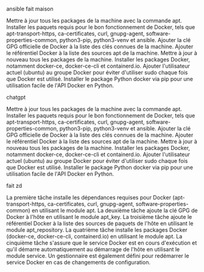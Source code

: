 ansible fait maison 

Mettre à jour tous les packages de la machine avec la commande apt.
Installer les paquets requis pour le bon fonctionnement de Docker, tels que apt-transport-https, ca-certificates, curl, gnupg-agent, software-properties-common, python3-pip, python3-venv et ansible.
Ajouter la clé GPG officielle de Docker à la liste des clés connues de la machine.
Ajouter le référentiel Docker à la liste des sources apt de la machine.
Mettre à jour à nouveau tous les packages de la machine.
Installer les packages Docker, notamment docker-ce, docker-ce-cli et containerd.io.
Ajouter l'utilisateur actuel (ubuntu) au groupe Docker pour éviter d'utiliser sudo chaque fois que Docker est utilisé.
Installer le package Python docker via pip pour une utilisation facile de l'API Docker en Python.


chatgpt

Mettre à jour tous les packages de la machine avec la commande apt.
Installer les paquets requis pour le bon fonctionnement de Docker, tels que apt-transport-https, ca-certificates, curl, gnupg-agent, software-properties-common, python3-pip, python3-venv et ansible.
Ajouter la clé GPG officielle de Docker à la liste des clés connues de la machine.
Ajouter le référentiel Docker à la liste des sources apt de la machine.
Mettre à jour à nouveau tous les packages de la machine.
Installer les packages Docker, notamment docker-ce, docker-ce-cli et containerd.io.
Ajouter l'utilisateur actuel (ubuntu) au groupe Docker pour éviter d'utiliser sudo chaque fois que Docker est utilisé.
Installer le package Python docker via pip pour une utilisation facile de l'API Docker en Python.



fait zd

La première tâche installe les dépendances requises pour Docker (apt-transport-https, ca-certificates, curl, gnupg-agent, software-properties-common) en utilisant le module apt.
La deuxième tâche ajoute la clé GPG de Docker à l'hôte en utilisant le module apt_key.
La troisième tâche ajoute le référentiel Docker à la liste des sources de paquets de l'hôte en utilisant le module apt_repository.
La quatrième tâche installe les packages Docker (docker-ce, docker-ce-cli, containerd.io) en utilisant le module apt.
La cinquième tâche s'assure que le service Docker est en cours d'exécution et qu'il démarre automatiquement au démarrage de l'hôte en utilisant le module service.
Un gestionnaire est également défini pour redémarrer le service Docker en cas de changements de configuration.